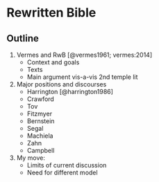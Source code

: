 
# Rewritten Bible

## Outline

1. Vermes and RwB [@vermes1961; vermes:2014]
    * Context and goals
    * Texts
    * Main argument vis-a-vis 2nd temple lit
2. Major positions and discourses
    * Harrington [@harrington1986]
    * Crawford 
    * Tov
    * Fitzmyer
    * Bernstein
    * Segal
    * Machiela
    * Zahn
    * Campbell
3. My move:
    * Limits of current discussion
    * Need for different model